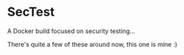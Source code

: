SecTest
========

A Docker build focused on security testing...

There's quite a few of these around now, this one is mine :)

